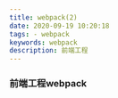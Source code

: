 ```yaml
---
title: webpack(2)
date: 2020-09-19 10:20:18
tags: - webpack
keywords: webpack
description: 前端工程
---
```

### 前端工程webpack

